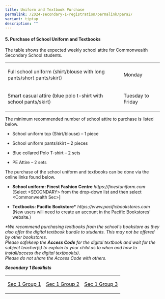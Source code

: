 ```yaml
---
title: Uniform and Textbook Purchase
permalink: /2024-secondary-1-registration/permalink/para2/
variant: tiptap
description: ""
---
```

<h4>5. Purchase of School Uniform and Textbooks</h4><p>The table shows the expected weekly school attire for Commonwealth Secondary School students.</p><table><tbody><tr><td rowspan="1" colspan="1"><p>Full school uniform (shirt/blouse with long pants/short pants/skirt)</p></td><td rowspan="1" colspan="1"><p>Monday</p></td></tr><tr><td rowspan="1" colspan="1"><p>Smart casual attire (blue polo t-shirt with school pants/skirt)</p></td><td rowspan="1" colspan="1"><p>Tuesday to Friday</p></td></tr></tbody></table><p></p><p>The minimum recommended number of school attire to purchase is listed below.</p><ul data-tight="true" class="tight"><li><p>School uniform top (Shirt/blouse) – 1 piece</p></li><li><p>School uniform pants/skirt – 2 pieces</p></li><li><p>Blue collared Polo T-shirt – 2 sets</p></li><li><p>PE Attire – 2 sets</p></li></ul><p></p><p>The purchase of the school uniform and textbooks can be done via the online links found below.</p><ul data-tight="true" class="tight"><li><p><strong>School uniform: Finest Fashion Centre</strong> <em><a rel="noopener noreferrer nofollow" target="_blank">https://finestuniform.com</a>&nbsp; </em>[Select &lt;SECONDARY&gt; from the drop-down list and then select &lt;Commonwealth Sec&gt;]</p></li><li><p><strong>Textbooks: Pacific Bookstore*</strong> <em><a rel="noopener noreferrer nofollow" target="_blank">https://www.pacificbookstores.com </a></em>(New users will need to create an account in the Pacific Bookstores’ website.)</p></li></ul><p><em>*We recommend purchasing textbooks from the school's bookstore as they also offer the digital textbook bundle to students. This may not be offered by other bookstores.</em><br><em>Please safekeep the </em><strong><em>Access Code</em></strong><em> for the digital textbook and wait for the subject teacher(s) to explain to your child as to when and how to install/access the digital textbook(s).</em><br><em>Please do not share the Access Code with others.</em></p><p><strong><em>Secondary 1 Booklists</em></strong></p><table><tbody><tr><td rowspan="1" colspan="1"><p><a href="/files/CWSS_2024_SEC_1NT_BOOKLIST.pdf" rel="noopener noreferrer nofollow" target="_blank">Sec 1 Group 1</a></p></td><td rowspan="1" colspan="1"><p><a href="/files/CWSS_2024_SEC_1NA_BOOKLIST.pdf" rel="noopener noreferrer nofollow" target="_blank">Sec 1 Group 2</a></p></td><td rowspan="1" colspan="1"><p><a href="/files/CWSS_2024_SEC_1EXP_BOOKLIST.pdf" rel="noopener noreferrer nofollow" target="_blank">Sec 1 Group 3</a></p></td></tr></tbody></table><p></p>